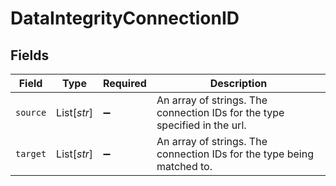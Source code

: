 # DataIntegrityConnectionID


## Fields

| Field                                                                      | Type                                                                       | Required                                                                   | Description                                                                |
| -------------------------------------------------------------------------- | -------------------------------------------------------------------------- | -------------------------------------------------------------------------- | -------------------------------------------------------------------------- |
| `source`                                                                   | List[*str*]                                                                | :heavy_minus_sign:                                                         | An array of strings. The connection IDs for the type specified in the url. |
| `target`                                                                   | List[*str*]                                                                | :heavy_minus_sign:                                                         | An array of strings. The connection IDs for the type being matched to.     |